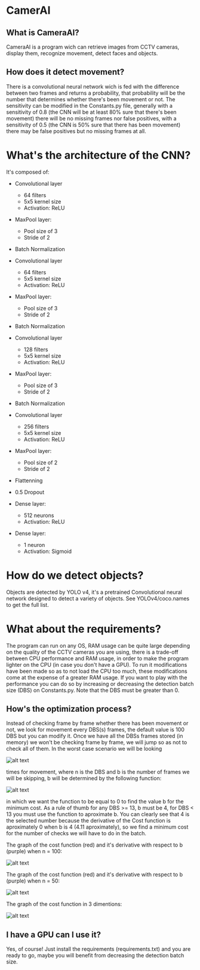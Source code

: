 # CamerAI

## What is CameraAI?
CameraAI is a program wich can retrieve images from CCTV cameras, display them, recognize movement, detect faces and objects.

## How does it detect movement?
There is a convolutional neural network wich is fed with the difference between two frames and returns a probability, that probability will be the number that determines whether
there's been movement or not. The sensitivity can be modified in the Constants.py file, generally with a sensitivity of 0.8 (the CNN will be at least 80% sure that
there's been movement) there will be no missing frames nor false positives, with a sensitivity of 0.5 (the CNN is 50% sure that there has been movement) there may be false positives
but no missing frames at all.

# What's the architecture of the CNN?
It's composed of:
- Convolutional layer 
    - 64 filters
    - 5x5 kernel size
    - Activation: ReLU

- MaxPool layer:
    - Pool size of 3
    - Stride of 2

- Batch Normalization

- Convolutional layer 
    - 64 filters
    - 5x5 kernel size
    - Activation: ReLU

- MaxPool layer:
    - Pool size of 3
    - Stride of 2

- Batch Normalization

- Convolutional layer 
    - 128 filters
    - 5x5 kernel size
    - Activation: ReLU

- MaxPool layer:
    - Pool size of 3
    - Stride of 2

- Batch Normalization

- Convolutional layer 
    - 256 filters
    - 5x5 kernel size
    - Activation: ReLU

- MaxPool layer:
    - Pool size of 2
    - Stride of 2

- Flattenning

- 0.5 Dropout

- Dense layer:
    - 512 neurons
    - Activation: ReLU

- Dense layer:
    - 1 neuron
    - Activation: Sigmoid

# How do we detect objects?
Objects are detected by YOLO v4, it's a pretrained
Convolutional neural network designed to detect a variety
of objects. See YOLOv4/coco.names to get the full list.

# What about the requirements?
The program can run on any OS, RAM usage can be quite large
depending on the quality of the CCTV cameras you are using,
there is a trade-off between CPU performance and RAM usage,
in order to make the program lighter on the CPU (in case
you don't have a GPU). To run it modifications have been made
so as to not load the CPU too much, these modifications come at
the expense of a greater RAM usage. If you want to play with the
performance you can do so by increasing or decreasing the detection batch size
(DBS) on Constants.py. Note that the DBS must be greater than 0.

## How's the optimization process?
Instead of checking frame by frame whether there has been movement or not, we look for movement every
DBS(s) frames, the default value is 100 DBS but you can modify it. Once
we have all the DBSs frames stored (in memory) we won't be checking frame by frame, we will jump
so as not to check all of them. In the worst case scenario we will be looking

![alt text](https://github.com/santiagopardal/CamerAI/blob/master/Docs%20images/Math%20functions%20for%20CamerAI/Cost%20function.png)

times for movement, where n is the DBS and b is the number of frames we will be skipping, b will be determined by the
following function:

![alt text](https://github.com/santiagopardal/CamerAI/blob/master/Docs%20images/Math%20functions%20for%20CamerAI/Cost%20function%20derivative%20with%20respect%20to%20b.png)

in which we want the function to be equal to 0 to find the value b for the minimum cost.
As a rule of thumb for any DBS >= 13, b must be 4, for DBS < 13 you must use the function to aproximate b.
You can clearly see that 4 is the selected number because the derivative of the Cost function is aproximately 0
when b is 4 (4.11 aproximately), so we find a minimum cost for the number of checks we will have to do in the batch.

The graph of the cost function (red) and it's derivative with respect to b (purple) when n = 100:

![alt text](https://github.com/santiagopardal/CamerAI/blob/master/Docs%20images/Math%20functions%20for%20CamerAI/n%3D100.png)

The graph of the cost function (red) and it's derivative with respect to b (purple) when n = 50:

![alt text](https://github.com/santiagopardal/CamerAI/blob/master/Docs%20images/Math%20functions%20for%20CamerAI/n%3D50.png)

The graph of the cost function in 3 dimentions:

![alt text](https://github.com/santiagopardal/CamerAI/blob/master/Docs%20images/Math%20functions%20for%20CamerAI/3d_cost_function.png)


## I have a GPU can I use it?
Yes, of course! Just install the requirements (requirements.txt)
and you are ready to go, maybe you will benefit from decreasing
the detection batch size.
